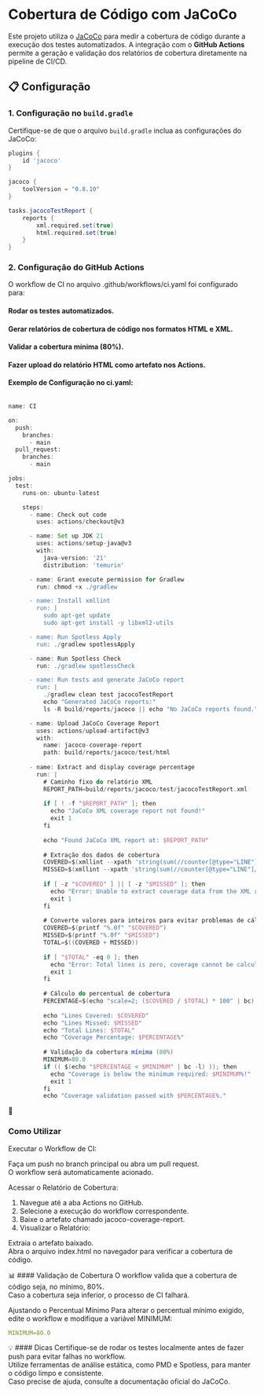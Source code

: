 # Cobertura de Código com JaCoCo

Este projeto utiliza o [JaCoCo](https://www.jacoco.org/jacoco/) para medir a cobertura de código durante a execução dos testes automatizados. A integração com o **GitHub Actions** permite a geração e validação dos relatórios de cobertura diretamente na pipeline de CI/CD.

## 📋 Configuração

### 1. Configuração no `build.gradle`

Certifique-se de que o arquivo `build.gradle` inclua as configurações do JaCoCo:

```groovy
plugins {
    id 'jacoco'
}

jacoco {
    toolVersion = "0.8.10"
}

tasks.jacocoTestReport {
    reports {
        xml.required.set(true)
        html.required.set(true)
    }
}
```

### 2. Configuração do GitHub Actions

O workflow de CI no arquivo .github/workflows/ci.yaml foi configurado para:

#### Rodar os testes automatizados.
#### Gerar relatórios de cobertura de código nos formatos HTML e XML.
#### Validar a cobertura mínima (80%).
#### Fazer upload do relatório HTML como artefato nos Actions.

#### Exemplo de Configuração no ci.yaml:

```groovy

name: CI

on:
  push:
    branches:
      - main
  pull_request:
    branches:
      - main

jobs:
  test:
    runs-on: ubuntu-latest

    steps:
      - name: Check out code
        uses: actions/checkout@v3

      - name: Set up JDK 21
        uses: actions/setup-java@v3
        with:
          java-version: '21'
          distribution: 'temurin'

      - name: Grant execute permission for Gradlew
        run: chmod +x ./gradlew

      - name: Install xmllint
        run: |
          sudo apt-get update
          sudo apt-get install -y libxml2-utils

      - name: Run Spotless Apply
        run: ./gradlew spotlessApply

      - name: Run Spotless Check
        run: ./gradlew spotlessCheck

      - name: Run tests and generate JaCoCo report
        run: |
          ./gradlew clean test jacocoTestReport
          echo "Generated JaCoCo reports:"
          ls -R build/reports/jacoco || echo "No JaCoCo reports found."

      - name: Upload JaCoCo Coverage Report
        uses: actions/upload-artifact@v3
        with:
          name: jacoco-coverage-report
          path: build/reports/jacoco/test/html
      
      - name: Extract and display coverage percentage
        run: |
          # Caminho fixo do relatório XML
          REPORT_PATH=build/reports/jacoco/test/jacocoTestReport.xml
      
          if [ ! -f "$REPORT_PATH" ]; then
            echo "JaCoCo XML coverage report not found!"
            exit 1
          fi
      
          echo "Found JaCoCo XML report at: $REPORT_PATH"
      
          # Extração dos dados de cobertura
          COVERED=$(xmllint --xpath 'string(sum(//counter[@type="LINE"]/@covered))' "$REPORT_PATH")
          MISSED=$(xmllint --xpath 'string(sum(//counter[@type="LINE"]/@missed))' "$REPORT_PATH")
      
          if [ -z "$COVERED" ] || [ -z "$MISSED" ]; then
            echo "Error: Unable to extract coverage data from the XML report."
            exit 1
          fi
      
          # Converte valores para inteiros para evitar problemas de cálculo
          COVERED=$(printf "%.0f" "$COVERED")
          MISSED=$(printf "%.0f" "$MISSED")
          TOTAL=$((COVERED + MISSED))
      
          if [ "$TOTAL" -eq 0 ]; then
            echo "Error: Total lines is zero, coverage cannot be calculated."
            exit 1
          fi
      
          # Cálculo do percentual de cobertura
          PERCENTAGE=$(echo "scale=2; ($COVERED / $TOTAL) * 100" | bc)
      
          echo "Lines Covered: $COVERED"
          echo "Lines Missed: $MISSED"
          echo "Total Lines: $TOTAL"
          echo "Coverage Percentage: $PERCENTAGE%"
      
          # Validação da cobertura mínima (80%)
          MINIMUM=80.0
          if (( $(echo "$PERCENTAGE < $MINIMUM" | bc -l) )); then
            echo "Coverage is below the minimum required: $MINIMUM%!"
            exit 1
          fi
          echo "Coverage validation passed with $PERCENTAGE%."
```


🚀 
### Como Utilizar
Executar o Workflow de CI:

Faça um push no branch principal ou abra um pull request. <br>
O workflow será automaticamente acionado.

Acessar o Relatório de Cobertura:

1. Navegue até a aba Actions no GitHub.<br>
2. Selecione a execução do workflow correspondente.<br>
3. Baixe o artefato chamado jacoco-coverage-report.<br>
4. Visualizar o Relatório:

Extraia o artefato baixado.<br>
Abra o arquivo index.html no navegador para verificar a cobertura de código.


📊 #### Validação de Cobertura
O workflow valida que a cobertura de código seja, no mínimo, 80%.<br>
Caso a cobertura seja inferior, o processo de CI falhará.

Ajustando o Percentual Mínimo
Para alterar o percentual mínimo exigido, edite o workflow e modifique a variável MINIMUM:

```yaml
MINIMUM=80.0
```

💡 #### Dicas
Certifique-se de rodar os testes localmente antes de fazer push para evitar falhas no workflow.<br>
Utilize ferramentas de análise estática, como PMD e Spotless, para manter o código limpo e consistente.<br>
Caso precise de ajuda, consulte a documentação oficial do JaCoCo.
